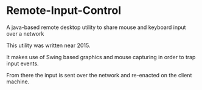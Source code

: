 # Remote-Input-Control
A java-based remote desktop utility to share mouse and keyboard input over a network

This utility was written near 2015.

It makes use of Swing based graphics and mouse capturing in order to trap input events.

From there the input is sent over the network and re-enacted on the client machine.
